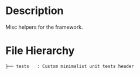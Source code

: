 Description
===========

Misc helpers for the framework.

File Hierarchy
==============

~~~
├── tests   : Custom minimalist unit tests header
~~~
